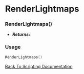 # RenderLightmaps

### RenderLightmaps()
- ***Returns:*** 

### Usage

```Lua
RenderLightmaps()
```


[Back To Scripting Documentation](../README.md)
